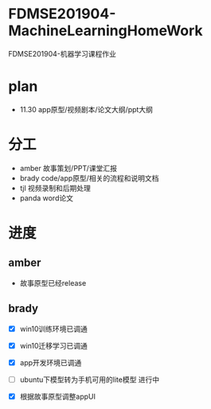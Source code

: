 # FDMSE201904-MachineLearningHomeWork
FDMSE201904-机器学习课程作业

# plan
- 11.30 app原型/视频剧本/论文大纲/ppt大纲

# 分工
- amber 故事策划/PPT/课堂汇报
- brady code/app原型/相关的流程和说明文档
- tjl   视频录制和后期处理
- panda word论文

# 进度

## amber
- 故事原型已经release

## brady
- [x] win10训练环境已调通
- [x] win10迁移学习已调通
- [x] app开发环境已调通
- [ ] ubuntu下模型转为手机可用的lite模型 进行中
- [x] 根据故事原型调整appUI

